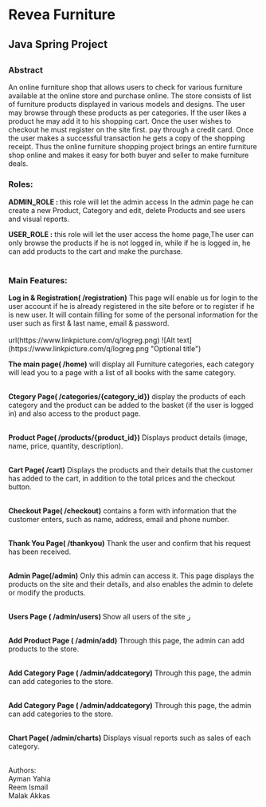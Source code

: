 <h1>Revea Furniture</h1>

<h2>Java Spring Project<h2>

  <h3>Abstract</h3>

<p>An online furniture shop that allows users to check for various furniture available at the online store and purchase online. The store consists of  list of furniture products displayed in various models and designs. 
The user may browse through these products as per categories. If the user likes a product he may add it to his shopping cart. Once the user wishes to checkout he must register on the site first.  pay through a credit card. Once the user makes a successful transaction he gets a copy of the shopping receipt. 
Thus the online furniture shopping project brings an entire furniture shop online and makes it easy for both buyer and seller to make furniture deals.</p>
  
  <h3>Roles:</h3>
 <b>ADMIN_ROLE : </b>this role will let the admin access In the admin page he can create a new Product,  Category and edit, delete Products and see users and visual reports.
  
 <b> USER_ROLE :</b> this role will let the user access the home page,The user can only browse the products if he is not logged in, while if he is logged in, he can add products to the cart and make the purchase.<br><br>

  <h3>Main Features:</h3>
<b>Log in & Registration( /registration)</b>
This page will enable us for login to the user account if he is already registered in the site before or to register if he is new user. It will contain filling for some of the personal information for the user such as first & last name, email & password.<br><br>
url(https://www.linkpicture.com/q/logreg.png)
  ![Alt text](https://www.linkpicture.com/q/logreg.png "Optional title")

  <b>The main page( /home)</b>
will display all Furniture categories, each category will lead you to a page with a list of all books with the same category.<br><br>
  
  <b>Ctegory Page( /categories/{category_id})</b>
   display the products of each category and the product can be added to the basket (if the user is logged in) and also access to the product page.<br><br>
  
  <b>Product Page( /products/{product_id})</b>
  Displays product details (image, name, price, quantity, description).<br><br>
  
  <b>Cart Page( /cart)</b>
  Displays the products and their details that the customer has added to the cart, in addition to the total prices and the checkout button.<br><br>
  
  <b>Checkout Page( /checkout)</b>
  contains a form with information that the customer enters, such as name, address, email and  phone number.<br><br>
  
  <b>Thank You Page( /thankyou)</b>
  Thank the user and confirm that his request has been received.<br><br>
  
  <b>Admin Page(/admin)</b>
  Only this admin can access it. This page displays the products on the site and their details, and also enables the admin to delete or modify the products. <br><br>
  
  <b>Users Page ( /admin/users) </b>
  Show all users of the site ز<br><br>
  
  <b>Add Product Page ( /admin/add)</b>
  Through this page, the admin can add products to the store.<br><br> 
  
  <b>Add Category Page ( /admin/addcategory)</b>
  Through this page, the admin can add categories to the store.<br><br> 
  
  <b>Add Category Page ( /admin/addcategory)</b>
  Through this page, the admin can add categories to the store.<br><br> 
  
  <b>Chart Page( /admin/charts)</b>
  Displays visual reports such as sales of each category.<br><br>  
  
Authors:<br>
Ayman Yahia<br>
Reem Ismail<br>
Malak Akkas<br>
  


